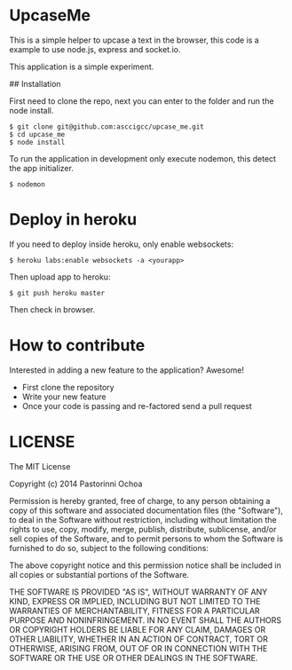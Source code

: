 # UpcaseMe


This is a simple helper to upcase a text in the browser,
this code is a example to use node.js, express and socket.io.

This application is a simple experiment.

## Installation

First need to clone the repo, next you can enter to the folder
and run the node install.

```
$ git clone git@github.com:asccigcc/upcase_me.git
$ cd upcase_me
$ node install
```

To run the application in development only execute nodemon,
this detect the app initializer.

```
$ nodemon
```

# Deploy in heroku

If you need to deploy inside heroku, only enable websockets:

```
$ heroku labs:enable websockets -a <yourapp>
```

Then upload app to heroku:

```
$ git push heroku master
```

Then check in browser.



# How to contribute

Interested in adding a new feature to the application? Awesome!

* First clone the repository
* Write your new feature
* Once your code is passing and re-factored send a pull request


# LICENSE

The MIT License

Copyright (c) 2014 Pastorinni Ochoa

Permission is hereby granted, free of charge, to any person obtaining a copy of this software and associated documentation files (the "Software"), to deal in the Software without restriction, including without limitation the rights to use, copy, modify, merge, publish, distribute, sublicense, and/or sell copies of the Software, and to permit persons to whom the Software is furnished to do so, subject to the following conditions:

The above copyright notice and this permission notice shall be included in all copies or substantial portions of the Software.

THE SOFTWARE IS PROVIDED "AS IS", WITHOUT WARRANTY OF ANY KIND, EXPRESS OR IMPLIED, INCLUDING BUT NOT LIMITED TO THE WARRANTIES OF MERCHANTABILITY, FITNESS FOR A PARTICULAR PURPOSE AND NONINFRINGEMENT. IN NO EVENT SHALL THE AUTHORS OR COPYRIGHT HOLDERS BE LIABLE FOR ANY CLAIM, DAMAGES OR OTHER LIABILITY, WHETHER IN AN ACTION OF CONTRACT, TORT OR OTHERWISE, ARISING FROM, OUT OF OR IN CONNECTION WITH THE SOFTWARE OR THE USE OR OTHER DEALINGS IN THE SOFTWARE.
